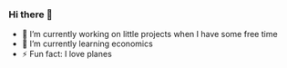 ### Hi there 👋


- 🔭 I’m currently working on little projects when I have some free time
- 🌱 I’m currently learning economics 
- ⚡ Fun fact: I love planes

